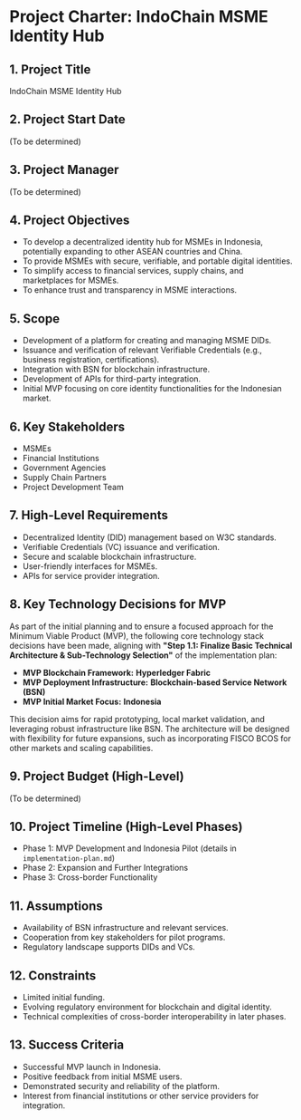 # Project Charter: IndoChain MSME Identity Hub

## 1. Project Title
IndoChain MSME Identity Hub

## 2. Project Start Date
(To be determined)

## 3. Project Manager
(To be determined)

## 4. Project Objectives
*   To develop a decentralized identity hub for MSMEs in Indonesia, potentially expanding to other ASEAN countries and China.
*   To provide MSMEs with secure, verifiable, and portable digital identities.
*   To simplify access to financial services, supply chains, and marketplaces for MSMEs.
*   To enhance trust and transparency in MSME interactions.

## 5. Scope
*   Development of a platform for creating and managing MSME DIDs.
*   Issuance and verification of relevant Verifiable Credentials (e.g., business registration, certifications).
*   Integration with BSN for blockchain infrastructure.
*   Development of APIs for third-party integration.
*   Initial MVP focusing on core identity functionalities for the Indonesian market.

## 6. Key Stakeholders
*   MSMEs
*   Financial Institutions
*   Government Agencies
*   Supply Chain Partners
*   Project Development Team

## 7. High-Level Requirements
*   Decentralized Identity (DID) management based on W3C standards.
*   Verifiable Credentials (VC) issuance and verification.
*   Secure and scalable blockchain infrastructure.
*   User-friendly interfaces for MSMEs.
*   APIs for service provider integration.

## 8. Key Technology Decisions for MVP
As part of the initial planning and to ensure a focused approach for the Minimum Viable Product (MVP), the following core technology stack decisions have been made, aligning with **"Step 1.1: Finalize Basic Technical Architecture & Sub-Technology Selection"** of the implementation plan:

*   **MVP Blockchain Framework:** **Hyperledger Fabric**
*   **MVP Deployment Infrastructure:** **Blockchain-based Service Network (BSN)**
*   **MVP Initial Market Focus:** **Indonesia**

This decision aims for rapid prototyping, local market validation, and leveraging robust infrastructure like BSN. The architecture will be designed with flexibility for future expansions, such as incorporating FISCO BCOS for other markets and scaling capabilities.

## 9. Project Budget (High-Level)
(To be determined)

## 10. Project Timeline (High-Level Phases)
*   Phase 1: MVP Development and Indonesia Pilot (details in `implementation-plan.md`)
*   Phase 2: Expansion and Further Integrations
*   Phase 3: Cross-border Functionality

## 11. Assumptions
*   Availability of BSN infrastructure and relevant services.
*   Cooperation from key stakeholders for pilot programs.
*   Regulatory landscape supports DIDs and VCs.

## 12. Constraints
*   Limited initial funding.
*   Evolving regulatory environment for blockchain and digital identity.
*   Technical complexities of cross-border interoperability in later phases.

## 13. Success Criteria
*   Successful MVP launch in Indonesia.
*   Positive feedback from initial MSME users.
*   Demonstrated security and reliability of the platform.
*   Interest from financial institutions or other service providers for integration. 